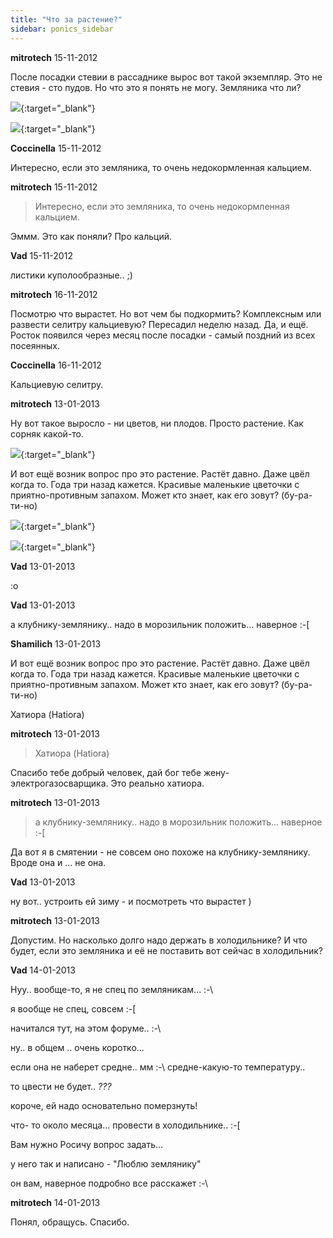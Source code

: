 ```yaml
---
title: "Что за растение?"
sidebar: ponics_sidebar
---
```


**mitrotech** 15-11-2012

После посадки стевии в рассаднике вырос вот такой экземпляр. Это не стевия - сто пудов. Но что это я понять не могу. Земляника что ли?

[![](/imagehost/thumbs/img0115.jpg)](https://t.me/ponics_ru_files/9621){:target="_blank"}

[![](/imagehost/thumbs/img0116.jpg)](https://t.me/ponics_ru_files/9622){:target="_blank"}


**Coccinella** 15-11-2012

Интересно, если это земляника, то очень недокормленная кальцием.


**mitrotech** 15-11-2012

> Интересно, если это земляника, то очень недокормленная кальцием.

Эммм. Это как поняли? Про кальций. 


**Vad** 15-11-2012

листики куполообразные.. ;)


**mitrotech** 16-11-2012

Посмотрю что вырастет. Но вот чем бы подкормить? Комплексным или развести селитру кальциевую? Пересадил неделю назад. Да, и ещё. Росток появился через месяц после посадки - самый поздний из всех посеянных. 


**Coccinella** 16-11-2012

Кальциевую селитру.


**mitrotech** 13-01-2013

Ну вот такое выросло - ни цветов, ни плодов. Просто растение. Как сорняк какой-то.

[![](/imagehost/thumbs/img0150.jpg)](https://t.me/ponics_ru_files/9623){:target="_blank"}

И вот ещё возник вопрос про это растение. Растёт давно. Даже цвёл когда то. Года три назад кажется. Красивые маленькие цветочки с приятно-противным запахом. Может кто знает, как его зовут? (бу-ра-ти-но)

[![](/imagehost/thumbs/img0151.jpg)](https://t.me/ponics_ru_files/9624){:target="_blank"}

[![](/imagehost/thumbs/img0152.jpg)](https://t.me/ponics_ru_files/9625){:target="_blank"}


**Vad** 13-01-2013

 :o


**Vad** 13-01-2013

а клубнику-землянику.. надо в морозильник положить... наверное :-[


**Shamilich** 13-01-2013

И вот ещё возник вопрос про это растение. Растёт давно. Даже цвёл когда то. Года три назад кажется. Красивые маленькие цветочки с приятно-противным запахом. Может кто знает, как его зовут? (бу-ра-ти-но)

Хатиора (Hatiora)


**mitrotech** 13-01-2013

> Хатиора (Hatiora)

Спасибо тебе добрый человек, дай бог тебе жену-электрогазосварщика. Это реально хатиора. 


**mitrotech** 13-01-2013

> а клубнику-землянику.. надо в морозильник положить... наверное :-[

Да вот я в смятении - не совсем оно похоже на клубнику-землянику. Вроде она и ... не она.


**Vad** 13-01-2013

ну вот.. устроить ей зиму - и посмотреть что вырастет )


**mitrotech** 13-01-2013

Допустим. Но насколько долго надо держать в холодильнике? И что будет, если это земляника и её не поставить вот сейчас в холодильник?


**Vad** 14-01-2013

Нуу.. вообще-то, я не спец по земляникам... :-\

я вообще не спец, совсем :-[

начитался тут, на этом форуме.. :-\

ну.. в общем .. очень коротко...

если она не наберет средне.. мм :-\ средне-какую-то температуру..

то цвести не будет.. *???*

короче, ей надо основательно померзнуть! 

что- то около месяца... провести в холодильнике.. :-[

Вам нужно Росичу вопрос задать...

у него так и написано - "Люблю землянику" 

он вам, наверное подробно все расскажет :-\


**mitrotech** 14-01-2013

Понял, обращусь. Спасибо.


